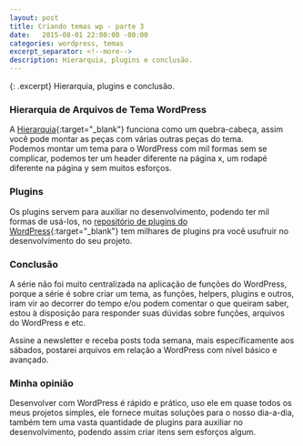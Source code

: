 ```yaml
---
layout: post
title: Criando temas wp - parte 3
date:   2015-08-01 22:00:00 -00:00
categories: wordpress, temas
excerpt_separator: <!--more-->
description: Hierarquia, plugins e conclusão.
---
```


{: .excerpt}
Hierarquia, plugins e conclusão.

<!--more-->

### Hierarquia de Arquivos de Tema WordPress

A [Hierarquia](https://codex.wordpress.org/images/0/02/Hierarquia_de_Arquivos_de_Tema_WordPress.png){:target="_blank"} funciona como um quebra-cabeça, assim você pode montar as peças com várias outras peças do tema.<br>Podemos montar um tema para o WordPress com mil formas sem se complicar, podemos ter um header diferente na página x, um rodapé diferente na página y sem muitos esforços.

### Plugins

Os plugins servem para auxiliar no desenvolvimento, podendo ter mil formas de usá-los, no [repositório de plugins do WordPress](https://wordpress.org/plugins/){:target="_blank"} tem milhares de plugins pra você usufruir no desenvolvimento do seu projeto.

### Conclusão

A série não foi muito centralizada na aplicação de funções do WordPress, porque a série é sobre criar um tema, as funções, helpers, plugins e outros, iram vir ao decorrer do tempo e/ou podem comentar o que queiram saber, estou à disposição para responder suas dúvidas sobre funções, arquivos do WordPress e etc.

Assine a newsletter e receba posts toda semana, mais específicamente aos sábados, postarei arquivos em relação a WordPress com nível básico e avançado.

### Minha opinião

Desenvolver com WordPress é rápido e prático, uso ele em quase todos os meus projetos simples, ele fornece muitas soluções para o nosso dia-a-dia, também tem uma vasta quantidade de plugins para auxiliar no desenvolvimento, podendo assim criar itens sem esforços algum.
